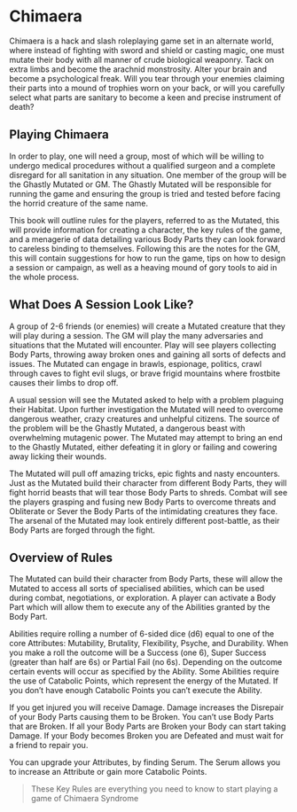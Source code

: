 # Chimaera

Chimaera is a hack and slash roleplaying game set in an alternate world, where instead of fighting with sword and shield or casting magic, one must mutate their body with all manner of crude biological weaponry. Tack on extra limbs and become the arachnid monstrosity. Alter your brain and become a psychological freak. Will you tear through your enemies claiming their parts into a mound of trophies worn on your back, or will you carefully select what parts are sanitary to become a keen and precise instrument of death?

## Playing Chimaera

In order to play, one will need a group, most of which will be willing to undergo medical procedures without a qualified surgeon and a complete disregard for all sanitation in any situation. One member of the group will be the Ghastly Mutated or GM. The Ghastly Mutated will be responsible for running the game and ensuring the group is tried and tested before facing the horrid creature of the same name.

This book will outline rules for the players, referred to as the Mutated, this will provide information for creating a character, the key rules of the game, and a menagerie of data detailing various Body Parts they can look forward to careless binding to themselves. Following this are the notes for the GM, this will contain suggestions for how to run the game, tips on how to design a session or campaign, as well as a heaving mound of gory tools to aid in the whole process.

## What Does A Session Look Like?

A group of 2-6 friends (or enemies) will create a Mutated creature that they will play during a session. The GM will play the many adversaries and situations that the Mutated will encounter. Play will see players collecting Body Parts, throwing away broken ones and gaining all sorts of defects and issues. The Mutated can engage in brawls, espionage, politics, crawl through caves to fight evil slugs, or brave frigid mountains where frostbite causes their limbs to drop off.

A usual session will see the Mutated asked to help with a problem plaguing their Habitat. Upon further investigation the Mutated will need to overcome dangerous weather, crazy creatures and unhelpful citizens. The source of the problem will be the Ghastly Mutated, a dangerous beast with overwhelming mutagenic power. The Mutated may attempt to bring an end to the Ghastly Mutated, either defeating it in glory or failing and cowering away licking their wounds.

The Mutated will pull off amazing tricks, epic fights and nasty encounters. Just as the Mutated build their character from different Body Parts, they will fight horrid beasts that will tear those Body Parts to shreds. Combat will see the players grasping and fusing new Body Parts to overcome threats and Obliterate or Sever the Body Parts of the intimidating creatures they face. The arsenal of the Mutated may look entirely different post-battle, as their Body Parts are forged through the fight.

## Overview of Rules

The Mutated can build their character from Body Parts, these will allow the Mutated to access all sorts of specialised abilities, which can be used during combat, negotiations, or exploration. A player can activate a Body Part which will allow them to execute any of the Abilities granted by the Body Part.

Abilities require rolling a number of 6-sided dice (d6) equal to one of the core Attributes: Mutability, Brutality, Flexibility, Psyche, and Durability. When you make a roll the outcome will be a Success (one 6), Super Success (greater than half are 6s) or Partial Fail (no 6s). Depending on the outcome certain events will occur as specified by the Ability. Some Abilities require the use of Catabolic Points, which represent the energy of the Mutated. If you don’t have enough Catabolic Points you can’t execute the Ability.

If you get injured you will receive Damage. Damage increases the Disrepair of your Body Parts causing them to be Broken. You can’t use Body Parts that are Broken. If all your Body Parts are Broken your Body can start taking Damage. If your Body becomes Broken you are Defeated and must wait for a friend to repair you.

You can upgrade your Attributes, by finding Serum. The Serum allows you to increase an Attribute or gain more Catabolic Points.

> These Key Rules are everything you need to know to start playing a game of Chimaera Syndrome
